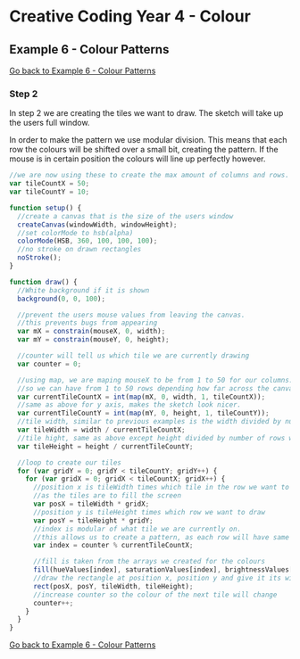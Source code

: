 # Creative Coding Year 4 - Colour
## Example 6 - Colour Patterns

[Go back to Example 6 - Colour Patterns](../)

### Step 2

In step 2 we are creating the tiles we want to draw. The sketch will take up the users full window.

In order to make the pattern we use modular division. This means that each row the colours will be shifted over a small bit, creating the pattern. If the mouse is in certain position the colours will line up perfectly however.

```javascript
//we are now using these to create the max amount of columns and rows.
var tileCountX = 50;
var tileCountY = 10;

function setup() {
  //create a canvas that is the size of the users window
  createCanvas(windowWidth, windowHeight);
  //set colorMode to hsb(alpha)
  colorMode(HSB, 360, 100, 100, 100);
  //no stroke on drawn rectangles
  noStroke();
}

function draw() {
  //White background if it is shown
  background(0, 0, 100);

  //prevent the users mouse values from leaving the canvas.
  //this prevents bugs from appearing
  var mX = constrain(mouseX, 0, width);
  var mY = constrain(mouseY, 0, height);

  //counter will tell us which tile we are currently drawing
  var counter = 0;

  //using map, we are maping mouseX to be from 1 to 50 for our columns.
  //so we can have from 1 to 50 rows depending how far across the canvas we move
  var currentTileCountX = int(map(mX, 0, width, 1, tileCountX));
  //same as above for y axis, makes the sketch look nicer.
  var currentTileCountY = int(map(mY, 0, height, 1, tileCountY));
  //tile width, similar to previous examples is the width divided by number of tiles we wanted
  var tileWidth = width / currentTileCountX;
  //tile hight, same as above except height divided by number of rows we want.
  var tileHeight = height / currentTileCountY;

  //loop to create our tiles
  for (var gridY = 0; gridY < tileCountY; gridY++) {
    for (var gridX = 0; gridX < tileCountX; gridX++) {
      //position x is tileWidth times which tile in the row we want to draw
      //as the tiles are to fill the screen
      var posX = tileWidth * gridX;
      //position y is tileHeight times which row we want to draw
      var posY = tileHeight * gridY;
      //index is modular of what tile we are currently on.
      //this allows us to create a pattern, as each row will have same colour shifted over a few tiles
      var index = counter % currentTileCountX;

      //fill is taken from the arrays we created for the colours
      fill(hueValues[index], saturationValues[index], brightnessValues[index]);
      //draw the rectangle at position x, position y and give it its width and height
      rect(posX, posY, tileWidth, tileHeight);
      //increase counter so the colour of the next tile will change
      counter++;
    }
  }
}
```

[Go back to Example 6 - Colour Patterns](../)
